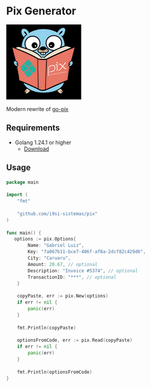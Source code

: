 # Pix Generator

<img src="gopher.png" width="200" />

Modern rewrite of [go-pix](https://github.com/fonini/go-pix)

## Requirements

- Golang 1.24.1 or higher
  - [Download](https://go.dev/dl/)

## Usage

```go
package main

import (
    "fmt"

    "github.com/i9si-sistemas/pix"
)

func main() {
   options := pix.Options{
        Name: "Gabriel Luiz",
        Key: "7a067b11-bce7-406f-af8a-2dcf82c429d6",
        City: "Caruaru",
        Amount: 20.67, // optional
        Description: "Invoice #5374", // optional
        TransactionID: "***", // optional
    }

    copyPaste, err := pix.New(options)
    if err != nil {
        panic(err)
    }

    fmt.Println(copyPaste) 

    optionsFromCode, err := pix.Read(copyPaste)
    if err != nil {
        panic(err)
    }

    fmt.Println(optionsFromCode)
}
```